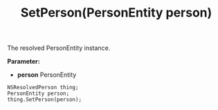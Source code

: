 ﻿---
uid: crmscript_ref_NSResolvedPerson_SetPerson
title: SetPerson(PersonEntity person)
intellisense: NSResolvedPerson.SetPerson
keywords: NSResolvedPerson, GetPerson
so.topic: reference
---

The resolved PersonEntity instance.

**Parameter:** 
 - **person** PersonEntity

```crmscript
NSResolvedPerson thing;
PersonEntity person;
thing.SetPerson(person);
```

